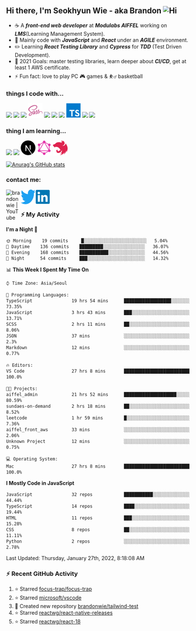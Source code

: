 ## Hi there, I'm Seokhyun Wie - aka Brandon <img src='https://qpluspicture.oss-cn-beijing.aliyuncs.com/6LjjQA/Hi.gif' alt='Hi' width="24"/>

- ☕ A _**front-end web developer**_ at _**Modulabs AIFFEL**_ working on _**LMS**_(Learning Management System).
- 🔄 Mainly code with _**JavaScript**_ and _**React**_ under an _**AGILE**_ environment.
- ✏️ Learning _**React Testing Library**_ and _**Cypress**_ for _**TDD**_ (Test Driven Development).
- 🎯 2021 Goals: master testing libraries, learn deeper about _**CI/CD**_, get at least 1 AWS certificate.
- ⚡ Fun fact: love to play PC 🎮 games️ \& ⛹️‍♂️ basketball

### things I code with...

<img src="https://cdn.jsdelivr.net/gh/devicons/devicon/icons/vscode/vscode-original.svg" width="40px"> <img src="https://cdn.jsdelivr.net/gh/devicons/devicon@latest/icons/javascript/javascript-original.svg" width="40px"> <img src="https://cdn.jsdelivr.net/gh/devicons/devicon@latest/icons/react/react-original.svg" width="40px"> <img src="https://raw.githubusercontent.com/devicons/devicon/master/icons/sass/sass-original.svg" width="40px"> <img src="https://cdn.jsdelivr.net/gh/devicons/devicon@latest/icons/git/git-original.svg" width="40px"> <img src="https://cdn.jsdelivr.net/gh/devicons/devicon/icons/github/github-original.svg" width="40px"> <img src="https://cdn.jsdelivr.net/gh/devicons/devicon/icons/amazonwebservices/amazonwebservices-original.svg" width="40px"> <img src="https://raw.githubusercontent.com/devicons/devicon/master/icons/typescript/typescript-original.svg" width="40px"> <img src="https://cdn.jsdelivr.net/gh/devicons/devicon@latest/icons/mongodb/mongodb-original.svg" width="40px"> <img src="https://cdn.jsdelivr.net/gh/devicons/devicon@latest/icons/nodejs/nodejs-plain.svg" width="40px">

### thing I am learning...

<img src="https://cdn.jsdelivr.net/gh/devicons/devicon/icons/jest/jest-plain.svg" width="40px"> <img src="https://icons-for-free.com/iconfiles/png/512/cypress-1324440144114984250.png" width="40px"> <img src="https://raw.githubusercontent.com/devicons/devicon/master/icons/nextjs/nextjs-original.svg" width="40px"> <img src="https://raw.githubusercontent.com/devicons/devicon/master/icons/graphql/graphql-plain.svg" width="40px"> <img src="https://raw.githubusercontent.com/devicons/devicon/master/icons/nestjs/nestjs-plain.svg" width="40px">

<!-- GitHub Stats -->

[![Anurag's GitHub stats](https://github-readme-stats.vercel.app/api?username=brandonwie&show_icons=true&title_color=ffc857&icon_color=8ac926&text_color=daf7dc&bg_color=151515&hide=stars&custom_title=Brandon's GitHub Stats)](https://github.com/anuraghazra/github-readme-stats)

### contact me:

[<img align="left" alt="brandonwie | YouTube" width="40px" src="https://iconape.com/wp-content/png_logo_vector/youtube-social-white-squircle.png" />][youtube] [<img align="left" alt="brandonwie | Twitter" width="40px" src="https://raw.githubusercontent.com/devicons/devicon/master/icons/twitter/twitter-original.svg" />][twitter] [<img align="left" alt="brandonwie | LinkedIn" width="40px" src="https://raw.githubusercontent.com/devicons/devicon/master/icons/linkedin/linkedin-original.svg" />][linkedin]

<br />
<br />

### ⚡ My Activity

<!--START_SECTION:waka-->
**I'm a Night 🦉** 

```text
🌞 Morning    19 commits     █░░░░░░░░░░░░░░░░░░░░░░░░   5.04% 
🌆 Daytime    136 commits    █████████░░░░░░░░░░░░░░░░   36.07% 
🌃 Evening    168 commits    ███████████░░░░░░░░░░░░░░   44.56% 
🌙 Night      54 commits     ███░░░░░░░░░░░░░░░░░░░░░░   14.32%

```


📊 **This Week I Spent My Time On** 

```text
⌚︎ Time Zone: Asia/Seoul

💬 Programming Languages: 
TypeScript               19 hrs 54 mins      ██████████████████░░░░░░░   73.35% 
JavaScript               3 hrs 43 mins       ███░░░░░░░░░░░░░░░░░░░░░░   13.71% 
SCSS                     2 hrs 11 mins       ██░░░░░░░░░░░░░░░░░░░░░░░   8.06% 
JSON                     37 mins             ░░░░░░░░░░░░░░░░░░░░░░░░░   2.3% 
Markdown                 12 mins             ░░░░░░░░░░░░░░░░░░░░░░░░░   0.77%

🔥 Editors: 
VS Code                  27 hrs 8 mins       █████████████████████████   100.0%

🐱‍💻 Projects: 
aiffel_admin             21 hrs 52 mins      ████████████████████░░░░░   80.59% 
sundaes-on-demand        2 hrs 18 mins       ██░░░░░░░░░░░░░░░░░░░░░░░   8.52% 
leetcode                 1 hr 59 mins        █░░░░░░░░░░░░░░░░░░░░░░░░   7.36% 
aiffel_front_aws         33 mins             ░░░░░░░░░░░░░░░░░░░░░░░░░   2.06% 
Unknown Project          12 mins             ░░░░░░░░░░░░░░░░░░░░░░░░░   0.75%

💻 Operating System: 
Mac                      27 hrs 8 mins       █████████████████████████   100.0%

```

**I Mostly Code in JavaScript** 

```text
JavaScript               32 repos            ███████████░░░░░░░░░░░░░░   44.44% 
TypeScript               14 repos            ████░░░░░░░░░░░░░░░░░░░░░   19.44% 
HTML                     11 repos            ███░░░░░░░░░░░░░░░░░░░░░░   15.28% 
CSS                      8 repos             ██░░░░░░░░░░░░░░░░░░░░░░░   11.11% 
Python                   2 repos             ░░░░░░░░░░░░░░░░░░░░░░░░░   2.78%

```



<!--END_SECTION:waka-->

<!--RECENT_ACTIVITY:last_update-->
Last Updated: Thursday, January 27th, 2022, 8:18:08 AM
<!--RECENT_ACTIVITY:last_update_end-->

### ⚡ Recent GitHub Activity

<!--RECENT_ACTIVITY:start-->
1. ⭐ Starred [focus-trap/focus-trap](https://github.com/focus-trap/focus-trap)
2. ⭐ Starred [microsoft/vscode](https://github.com/microsoft/vscode)
3. 📔 Created new repository [brandonwie/tailwind-test](https://github.com/brandonwie/tailwind-test)
4. ⭐ Starred [reactwg/react-native-releases](https://github.com/reactwg/react-native-releases)
5. ⭐ Starred [reactwg/react-18](https://github.com/reactwg/react-18)
<!--RECENT_ACTIVITY:end-->

[youtube]: https://www.youtube.com/channel/UC7tk3UT7nn3cZNC2KBdb-4Q
[linkedin]: https://linkedin.com/in/brandonwie
[twitter]: https://twitter.com/brandonwie
